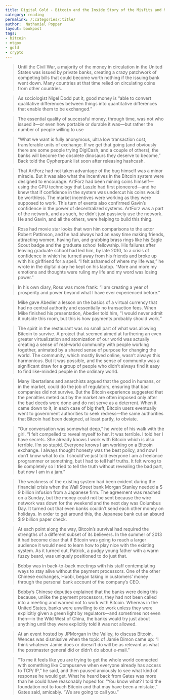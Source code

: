 ```yaml
---
title: Digital Gold - Bitcoin and the Inside Story of the Misfits and Millionaires Trying to Reinvent Money
category: reading
permalink: /:categories/:title/
author:  Nathaniel Popper
layout: bookpost
tags:
- bitcoin
- mtgox
- gold
- crypto
---
```


>  Until the Civil War, a majority of the money in circulation in the United States was issued by private banks, creating a crazy patchwork of competing bills that could become worth nothing if the issuing bank went down. Many countries at that time relied on circulating coins from other countries.

>  As sociologist Nigel Dodd put it, good money is “able to convert qualitative differences between things into quantitative differences that enable them to be exchanged.”

>  The essential quality of successful money, through time, was not who issued it—or even how portable or durable it was—but rather the number of people willing to use

>  “What we want is fully anonymous, ultra low transaction cost, transferable units of exchange. If we get that going (and obviously there are some people trying DigiCash, and a couple of others), the banks will become the obsolete dinosaurs they deserve to become,” Back told the Cypherpunk list soon after releasing hashcash.

>  That ArtForz had not taken advantage of the bug himself was a minor miracle. But it was also what the incentives in the Bitcoin system were designed to encourage. ArtForz had been mining coins himself—using the GPU technology that Laszlo had first pioneered—and he knew that if confidence in the system was undercut his coins would be worthless. The market incentives were working as they were supposed to work. This turn of events also confirmed Gavin’s confidence in the power of decentralized systems. ArtForz was a part of the network, and as such, he didn’t just passively use the network. He and Gavin, and all the others, were helping to build this thing.

>  Ross had movie star looks that won him comparisons to the actor Robert Pattinson, and he had always had an easy time making friends, attracting women, having fun, and grabbing brass rings like his Eagle Scout badge and the graduate school fellowship. His failures after leaving graduate school had led him, by late 2010, to a crisis of confidence in which he turned away from his friends and broke up with his girlfriend for a spell. “I felt ashamed of where my life was,” he wrote in the digital diary he kept on his laptop. “More and more my emotions and thoughts were ruling my life and my word was losing power.”

>  In his own diary, Ross was more frank: “I am creating a year of prosperity and power beyond what I have ever experienced before.”

>  Mike gave Abedier a lesson on the basics of a virtual currency that had no central authority and essentially no transaction fees. When Mike finished his presentation, Abedier told him, “I would never admit it outside this room, but this is how payments probably should work.”

>  The spirit in the restaurant was no small part of what was allowing Bitcoin to survive. A project that seemed aimed at furthering an even greater virtualization and atomization of our world was actually creating a sense of real-world community with people working together, animated by a shared sense of purpose for changing the world. The community, which mostly lived online, wasn’t always this harmonious. But it was possible, and the sense of community was a significant draw for a group of people who didn’t always find it easy to find like-minded people in the ordinary world.

>  Many libertarians and anarchists argued that the good in humans, or in the market, could do the job of regulators, ensuring that bad companies did not survive. But the Bitcoin experience suggested that the penalties meted out by the market are often imposed only after the bad deeds were done and do not serve as a deterrent. When it came down to it, in each case of big theft, Bitcoin users eventually went to government authorities to seek redress—the same authorities that Bitcoin had been designed, at least partly, to obviate.

>  “Our conversation was somewhat deep,” he wrote of his walk with the girl. “I felt compelled to reveal myself to her. It was terrible. I told her I have secrets. She already knows I work with Bitcoin which is also terrible. I’m so stupid. Everyone knows I am working on a Bitcoin exchange. I always thought honesty was the best policy, and now I don’t know what to do. I should’ve just told everyone I am a freelance programmer or something, but I had to tell half truths. It felt wrong to lie completely so I tried to tell the truth without revealing the bad part, but now I am in a jam.”

>  The weakness of the existing system had been evident during the financial crisis when the Wall Street bank Morgan Stanley needed a $ 9 billion infusion from a Japanese firm. The agreement was reached on a Sunday, but the money could not be sent because the wire network was down for the weekend and the next day was Columbus Day. It turned out that even banks couldn’t send each other money on holidays. In order to get around this, the Japanese bank cut an absurd $ 9 billion paper check.

>  At each point along the way, Bitcoin’s survival had required the strengths of a different subset of its believers. In the summer of 2013 it had become clear that if Bitcoin was going to reach a larger audience it would need to learn how to play nice with the existing system. As it turned out, Patrick, a pudgy young father with a warm fuzzy beard, was uniquely positioned to do just that.

>  Bobby was in back-to-back meetings with his staff contemplating ways to stay alive without the payment processors. One of the other Chinese exchanges, Huobi, began taking in customers’ money through the personal bank account of the company’s CEO.

>  Bobby’s Chinese deputies explained that the banks were doing this because, unlike the payment processors, they had not been called into a meeting and warned not to work with Bitcoin. Whereas in the United States, banks were unwilling to do work unless they were explicitly given a green light by regulators—and sometimes not even then—in the Wild West of China, the banks would try just about anything until they were explicitly told it was not allowed.

>  At an event hosted by JPMorgan in the Valley, to discuss Bitcoin, Wences was dismissive when the topic of Jamie Dimon came up: “I think whatever Jamie does or doesn’t do will be as relevant as what the postmaster general did or didn’t do about e-mail.”

>  “To me it feels like you are trying to get the whole world connected with something like Compuserve when everyone already has access to TCP/ IP,” he said, and then paused anxiously to see what kind of response he would get. What he heard back from Gates was more than he could have reasonably hoped for. “You know what? I told the foundation not to touch Bitcoin and that may have been a mistake,” Gates said, amicably. “We are going to call you.”

